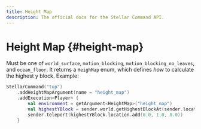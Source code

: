 ```yaml
---
title: Height Map
description: The official docs for the Stellar Command API.
---
```


# Height Map {#height-map}

Must be one of `world_surface`, `motion_blocking`, `motion_blocking_no_leaves`, and `ocean_floor`. It returns a `HeighMap` enum, which defines _how_ to calculate the highest y block. Example:

```kotlin
StellarCommand("top")
    .addHeightMapArgument(name = "height_map")
    .addExecution<Player> {
        val environment = getArgument<HeightMap>("height_map")
        val highestYBlock = sender.world.getHighestBlockAt(sender.location, environment)
        sender.teleport(highestYBlock.location.add(0.0, 1.0, 0.0))
    }
```